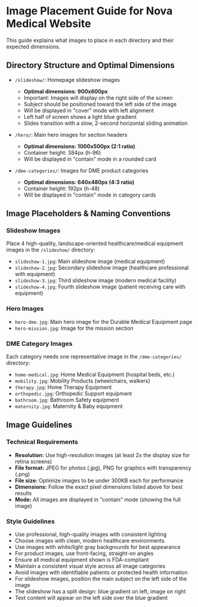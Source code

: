 # Image Placement Guide for Nova Medical Website

This guide explains what images to place in each directory and their expected dimensions.

## Directory Structure and Optimal Dimensions

- `/slideshow/`: Homepage slideshow images 
  - **Optimal dimensions: 900x600px**
  - Important: Images will display on the right side of the screen
  - Subject should be positioned toward the left side of the image
  - Will be displayed in "cover" mode with left alignment
  - Left half of screen shows a light blue gradient
  - Slides transition with a slow, 2-second horizontal sliding animation
  
- `/hero/`: Main hero images for section headers
  - **Optimal dimensions: 1000x500px (2:1 ratio)**
  - Container height: 384px (h-96)
  - Will be displayed in "contain" mode in a rounded card
  
- `/dme-categories/`: Images for DME product categories
  - **Optimal dimensions: 640x480px (4:3 ratio)**
  - Container height: 192px (h-48)
  - Will be displayed in "contain" mode in category cards

## Image Placeholders & Naming Conventions

### Slideshow Images
Place 4 high-quality, landscape-oriented healthcare/medical equipment images in the `/slideshow/` directory:
- `slideshow-1.jpg`: Main slideshow image (medical equipment)
- `slideshow-2.jpg`: Secondary slideshow image (healthcare professional with equipment)
- `slideshow-3.jpg`: Third slideshow image (modern medical facility)
- `slideshow-4.jpg`: Fourth slideshow image (patient receiving care with equipment)

### Hero Images
- `hero-dme.jpg`: Main hero image for the Durable Medical Equipment page
- `hero-mission.jpg`: Image for the mission section

### DME Category Images
Each category needs one representative image in the `/dme-categories/` directory:
- `home-medical.jpg`: Home Medical Equipment (hospital beds, etc.)
- `mobility.jpg`: Mobility Products (wheelchairs, walkers)
- `therapy.jpg`: Home Therapy Equipment
- `orthopedic.jpg`: Orthopedic Support equipment
- `bathroom.jpg`: Bathroom Safety equipment
- `maternity.jpg`: Maternity & Baby equipment

## Image Guidelines

### Technical Requirements
- **Resolution:** Use high-resolution images (at least 2x the display size for retina screens)
- **File format:** JPEG for photos (.jpg), PNG for graphics with transparency (.png)
- **File size:** Optimize images to be under 300KB each for performance
- **Dimensions:** Follow the exact pixel dimensions listed above for best results
- **Mode:** All images are displayed in "contain" mode (showing the full image)

### Style Guidelines
- Use professional, high-quality images with consistent lighting
- Choose images with clean, modern healthcare environments
- Use images with white/light gray backgrounds for best appearance
- For product images, use front-facing, straight-on angles
- Ensure all medical equipment shown is FDA-compliant
- Maintain a consistent visual style across all image categories
- Avoid images with identifiable patients or protected health information
- For slideshow images, position the main subject on the left side of the image
- The slideshow has a split design: blue gradient on left, image on right
- Text content will appear on the left side over the blue gradient